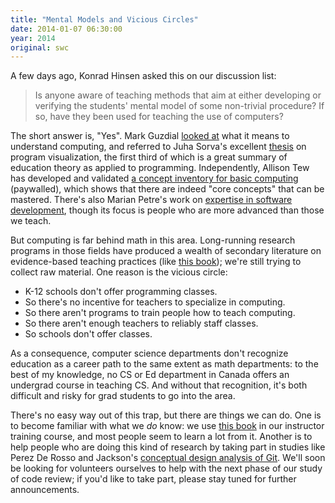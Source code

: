 ```yaml
---
title: "Mental Models and Vicious Circles"
date: 2014-01-07 06:30:00
year: 2014
original: swc
---
```

<p>
  A few days ago,
  Konrad Hinsen asked this on our discussion list:
</p>
<blockquote>
  Is anyone aware of teaching methods that aim at either developing or
  verifying the students' mental model of some non-trivial procedure?
  If so, have they been used for teaching the use of computers?
</blockquote>
<p>
  The short answer is, "Yes".
  Mark Guzdial <a href="http://computinged.wordpress.com/2012/05/24/defining-what-does-it-mean-to-understand-computing/">looked at</a>
  what it means to understand computing,
  and referred to Juha Sorva's excellent
  <a href="http://lib.tkk.fi/Diss/2012/isbn9789526046266/isbn9789526046266.pdf">thesis</a>
  on program visualization,
  the first third of which is a great summary of education theory as applied to programming.
  Independently,
  Allison Tew has developed and validated
  <a href="http://dl.acm.org/citation.cfm?id=1953200">a concept inventory for basic computing</a> (paywalled),
  which shows that there are indeed "core concepts" that can be mastered.
  There's also Marian Petre's work on
  <a href="http://oro.open.ac.uk/25994/1/p233-petre.pdf">expertise in software development</a>,
  though its focus is people who are more advanced than those we teach.
</p>
<p>
  But computing is far behind math in this area.
  Long-running research programs in those fields have produced
  a wealth of secondary literature on evidence-based teaching practices
  (like <a href="http://www.amazon.com/dp/0325001375/ref=wl_it_dp_o_pd_nS_ttl">this book</a>);
  we're still trying to collect raw material.
  One reason is the vicious circle:
</p>
<ul>
  <li>K-12 schools don't offer programming classes.</li>
  <li>So there's no incentive for teachers to specialize in computing.</li>
  <li>So there aren't programs to train people how to teach computing.</li>
  <li>So there aren't enough teachers to reliably staff classes.</li>
  <li>So schools don't offer classes.</li>
</ul>
<p>
  As a consequence,
  computer science departments don't recognize education as a career path
  to the same extent as math departments:
  to the best of my knowledge,
  no CS or Ed department in Canada offers an undergrad course in teaching CS.
  And without that recognition,
  it's both difficult and risky for grad students to go into the area.
</p>
<p>
  There's no easy way out of this trap,
  but there are things we can do.
  One is to become familiar with what we <em>do</em> know:
  we use <a href="http://www.amazon.com/How-Learning-Works-Research-Based-Principles/dp/0470484101/">this book</a>
  in our instructor training course,
  and most people seem to learn a lot from it.
  Another is to help people who are doing this kind of research
  by taking part in studies
  like Perez De Rosso and Jackson's
  <a href="http://people.csail.mit.edu/sperezde/onward13.pdf">conceptual design analysis of Git</a>.
  We'll soon be looking for volunteers ourselves
  to help with the next phase of
  our study of code review;
  if you'd like to take part,
  please stay tuned for further announcements.
</p>
